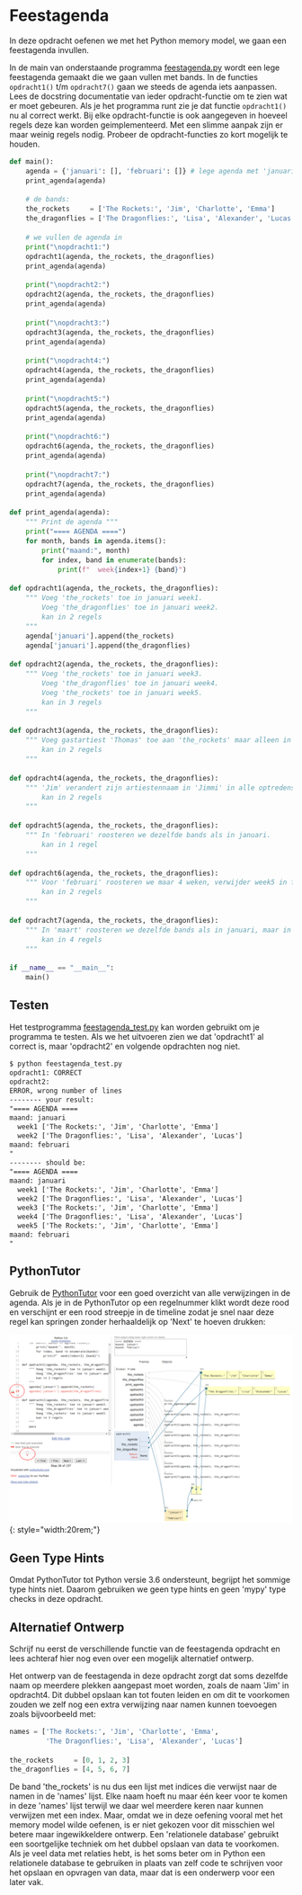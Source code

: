 # Feestagenda

In deze opdracht oefenen we met het Python memory model, we gaan een
feestagenda invullen.

In de main van onderstaande programma [feestagenda.py](feestagenda.py)
wordt een lege feestagenda gemaakt die we gaan vullen met bands. In de
functies `opdracht1()` t/m `opdracht7()` gaan we steeds de agenda iets
aanpassen. Lees de docstring documentatie van ieder opdracht-functie
om te zien wat er moet gebeuren. Als je het programma runt zie je dat
functie `opdracht1()` nu al correct werkt. Bij elke opdracht-functie
is ook aangegeven in hoeveel regels deze kan worden
geimplementeerd. Met een slimme aanpak zijn er maar weinig regels
nodig. Probeer de opdracht-functies zo kort mogelijk te houden.

```python
def main():
    agenda = {'januari': [], 'februari': []} # lege agenda met 'januari' en 'februari'
    print_agenda(agenda)

    # de bands:
    the_rockets     = ['The Rockets:', 'Jim', 'Charlotte', 'Emma']
    the_dragonflies = ['The Dragonflies:', 'Lisa', 'Alexander', 'Lucas']

    # we vullen de agenda in
    print("\nopdracht1:")
    opdracht1(agenda, the_rockets, the_dragonflies)
    print_agenda(agenda)

    print("\nopdracht2:")
    opdracht2(agenda, the_rockets, the_dragonflies)
    print_agenda(agenda)

    print("\nopdracht3:")
    opdracht3(agenda, the_rockets, the_dragonflies)
    print_agenda(agenda)

    print("\nopdracht4:")
    opdracht4(agenda, the_rockets, the_dragonflies)
    print_agenda(agenda)

    print("\nopdracht5:")
    opdracht5(agenda, the_rockets, the_dragonflies)
    print_agenda(agenda)

    print("\nopdracht6:")
    opdracht6(agenda, the_rockets, the_dragonflies)
    print_agenda(agenda)

    print("\nopdracht7:")
    opdracht7(agenda, the_rockets, the_dragonflies)
    print_agenda(agenda)

def print_agenda(agenda):
    """ Print de agenda """
    print("==== AGENDA ====")
    for month, bands in agenda.items():
        print("maand:", month)
        for index, band in enumerate(bands):
            print(f"  week{index+1} {band}")

def opdracht1(agenda, the_rockets, the_dragonflies):
    """ Voeg 'the_rockets' toe in januari week1.
        Voeg 'the_dragonflies' toe in januari week2.
        kan in 2 regels
    """
    agenda['januari'].append(the_rockets)
    agenda['januari'].append(the_dragonflies)

def opdracht2(agenda, the_rockets, the_dragonflies):
    """ Voeg 'the_rockets' toe in januari week3.
        Voeg 'the_dragonflies' toe in januari week4.
        Voeg 'the_rockets' toe in januari week5.
        kan in 3 regels
    """

def opdracht3(agenda, the_rockets, the_dragonflies):
    """ Voeg gastartiest 'Thomas' toe aan 'the_rockets' maar alleen in week3.
        kan in 2 regels
    """

def opdracht4(agenda, the_rockets, the_dragonflies):
    """ 'Jim' verandert zijn artiestennaam in 'Jimmi' in alle optredens.
        kan in 2 regels
    """

def opdracht5(agenda, the_rockets, the_dragonflies):
    """ In 'februari' roosteren we dezelfde bands als in januari.
        kan in 1 regel
    """

def opdracht6(agenda, the_rockets, the_dragonflies):
    """ Voor 'februari' roosteren we maar 4 weken, verwijder week5 in februari maar niet in januari.
        kan in 2 regels
    """

def opdracht7(agenda, the_rockets, the_dragonflies):
    """ In 'maart' roosteren we dezelfde bands als in januari, maar in elk optreden voegen we gastartiest 'Maya' toe.
        kan in 4 regels
    """

if __name__ == "__main__":
    main()
```

## Testen

Het testprogramma [feestagenda_test.py](feestagenda_test.py) kan
worden gebruikt om je programma te testen. Als we het uitvoeren zien
we dat 'opdracht1' al correct is, maar 'opdracht2' en volgende
opdrachten nog niet.

```console
$ python feestagenda_test.py
opdracht1: CORRECT
opdracht2:
ERROR, wrong number of lines
-------- your result:
"==== AGENDA ====
maand: januari
  week1 ['The Rockets:', 'Jim', 'Charlotte', 'Emma']
  week2 ['The Dragonflies:', 'Lisa', 'Alexander', 'Lucas']
maand: februari
"
-------- should be:
"==== AGENDA ====
maand: januari
  week1 ['The Rockets:', 'Jim', 'Charlotte', 'Emma']
  week2 ['The Dragonflies:', 'Lisa', 'Alexander', 'Lucas']
  week3 ['The Rockets:', 'Jim', 'Charlotte', 'Emma']
  week4 ['The Dragonflies:', 'Lisa', 'Alexander', 'Lucas']
  week5 ['The Rockets:', 'Jim', 'Charlotte', 'Emma']
maand: februari
"
```

## PythonTutor

Gebruik de [PythonTutor](https://pythontutor.com/) voor een goed
overzicht van alle verwijzingen in de agenda. Als je in de PythonTutor
op een regelnummer klikt wordt deze rood en verschijnt er een rood
streepje in de timeline zodat je snel naar deze regel kan springen
zonder herhaaldelijk op 'Next' te hoeven drukken:

![PythonTutor](pythontutor.png){: style="width:20rem;"}

## Geen Type Hints

Omdat PythonTutor tot Python versie 3.6 ondersteunt, begrijpt het
sommige type hints niet. Daarom gebruiken we geen type hints en geen
'mypy' type checks in deze opdracht.

## Alternatief Ontwerp

Schrijf nu eerst de verschillende functie van de feestagenda opdracht en
lees achteraf hier nog even over een mogelijk alternatief ontwerp. 

Het ontwerp van de feestagenda in deze opdracht zorgt dat soms dezelfde
naam op meerdere plekken aangepast moet worden, zoals de naam 'Jim' in
opdracht4. Dit dubbel opslaan kan tot fouten leiden en om dit te
voorkomen zouden we zelf nog een extra verwijzing naar namen kunnen
toevoegen zoals bijvoorbeeld met:

```python
names = ['The Rockets:', 'Jim', 'Charlotte', 'Emma', 
         'The Dragonflies:', 'Lisa', 'Alexander', 'Lucas']

the_rockets     = [0, 1, 2, 3]
the_dragonflies = [4, 5, 6, 7]
```

De band 'the_rockets' is nu dus een lijst met indices die verwijst
naar de namen in de 'names' lijst. Elke naam hoeft nu maar één keer
voor te komen in deze 'names' lijst terwijl we daar wel meerdere keren
naar kunnen verwijzen met een index. Maar, omdat we in deze oefening
vooral met het memory model wilde oefenen, is er niet gekozen voor dit
misschien wel betere maar ingewikkeldere ontwerp. Een 'relationele
database' gebruikt een soortgelijke techniek om het dubbel opslaan van
data te voorkomen. Als je veel data met relaties hebt, is het
soms beter om in Python een relationele database te gebruiken in
plaats van zelf code te schrijven voor het opslaan en opvragen van
data, maar dat is een onderwerp voor een later vak.
